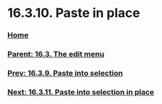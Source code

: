 # 16.3.10. Paste in place

### [Home](./00-home.md)
### [Parent: 16.3. The edit menu](./16-03-00-the-edit-menu.md)
### [Prev: 16.3.9. Paste into selection](./16-03-09-paste-into-selection.md)
### [Next: 16.3.11. Paste into selection in place](./16-03-11-paste-into-selection-in-place.md)
